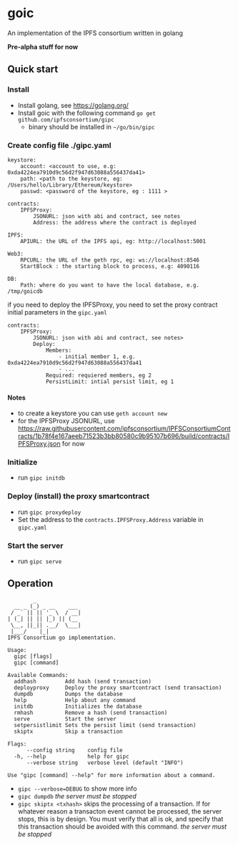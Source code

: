 # goic

An implementation of the IPFS consortium written in golang

**Pre-alpha stuff for now**

## Quick start

### Install 

- Install golang, see https://golang.org/
- Install goic with the following command `go get github.com/ipfsconsortium/gipc`
  - binary should be installed in `~/go/bin/gipc`

### Create config file ./gipc.yaml

```
keystore:
    account: <account to use, e.g: 0xda4224ea7910d9c56d2f947d63088a556437da41>
    path: <path to the keystore, eg: /Users/hello/Library/Ethereum/keystore>
    passwd: <password of the keystore, eg : 1111 >

contracts:
    IPFSProxy:
        JSONURL: json with abi and contract, see notes
        Address: the address where the contract is deployed

IPFS:
    APIURL: the URL of the IPFS api, eg: http://localhost:5001

Web3:
    RPCURL: the URL of the geth rpc, eg: ws://localhost:8546
    StartBlock : the starting block to process, e.g: 4090116

DB:
    Path: where do you want to have the local database, e.g. /tmp/goicdb
```

if you need to deploy the IPFSProxy, you need to set the proxy contract initial parameters in the `gipc.yaml`

```
contracts:
    IPFSProxy:
        JSONURL: json with abi and contract, see notes>
        Deploy:
            Members:
                - initial member 1, e.g. 0xda4224ea7910d9c56d2f947d63088a556437da41
                - ...
            Required: requiered members, eg 2
            PersistLimit: intial persist limit, eg 1
```

#### Notes
- to create a keystore you can use `geth account new`
- for the IPFSProxy JSONURL, use https://raw.githubusercontent.com/ipfsconsortium/IPFSConsortiumContracts/1b78f4e167aeeb71523b3bb80580c9b95107b696/build/contracts/IPFSProxy.json for now

### Initialize

- run `gipc initdb`

### Deploy (install) the proxy smartcontract

- run `gipc proxydeploy`
- Set the address to the `contracts.IPFSProxy.Address` variable in `gipc.yaml`

### Start the server

- run `gipc serve`

## Operation

```
        _
  __ _ (_) _ __    ___
 / _` || || '_ \  / __|
| (_| || || |_) || (__
 \__, ||_|| .__/  \___|
 |___/    |_|
IPFS Consortium go implementation.

Usage:
  gipc [flags]
  gipc [command]

Available Commands:
  addhash         Add hash (send transaction)
  deployproxy     Deploy the proxy smartcontract (send transaction)
  dumpdb          Dumps the database
  help            Help about any command
  initdb          Initializes the database
  rmhash          Remove a hash (send transaction)
  serve           Start the server
  setpersistlimit Sets the persist limit (send transaction)
  skiptx          Skip a transaction

Flags:
      --config string    config file
  -h, --help             help for gipc
      --verbose string   verbose level (default "INFO")

Use "gipc [command] --help" for more information about a command.

```

- `gipc --verbose=DEBUG` to show more info
- `gipc dumpdb` *the server must be stopped*
- `gipc skiptx <txhash>` skips the processing of a transaction. If for whatever reason a transacton event cannot be processed, the server stops, this is by design. You must verify that all is ok, and specify that this transaction should be avoided with this command. *the server must be stopped*






